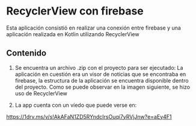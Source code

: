 # RecyclerView con firebase
Esta aplicación consistió en realizar una conexión entre firebase y una aplicación realizada en Kotlin utilizando RecyclerView

## Contenido
1. Se encuentra un archivo .zip con el proyecto para ser ejecutado: La aplicación en cuestión era un visor de noticias que se encontraba en firebase, la estructura de la aplicación se encuentra disponible dentro del proyecto. Como se puede observar en la imagen siguiente, se hizo uso de RecyclerView

2. La app cuenta con un víedo que puede verse en:

https://1drv.ms/v/s!AkAFaN1ZD5RYndcIrsOuqi7yRVjJnw?e=aEy4F1


